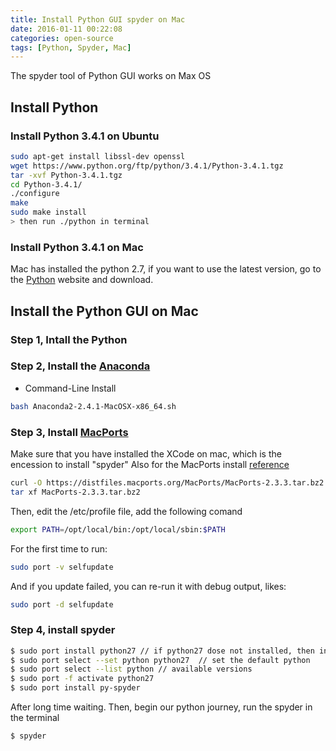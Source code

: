 ```yaml
---
title: Install Python GUI spyder on Mac
date: 2016-01-11 00:22:08
categories: open-source
tags: [Python, Spyder, Mac]
---
```


The spyder tool of Python GUI works on Max OS


## Install Python

### Install Python 3.4.1 on Ubuntu

``` bash
sudo apt-get install libssl-dev openssl
wget https://www.python.org/ftp/python/3.4.1/Python-3.4.1.tgz
tar -xvf Python-3.4.1.tgz
cd Python-3.4.1/
./configure
make
sudo make install
> then run ./python in terminal
```

<!--more-->

### Install Python 3.4.1 on Mac

Mac has installed the python 2.7, if you want to use the latest version,  go to the [Python](http://www.python.org/download/) website and download.


## Install the Python GUI on Mac

### Step 1, Intall the Python

### Step 2, Install the [Anaconda](http://www.continuum.io/downloads)

- Command-Line Install

``` bash
bash Anaconda2-2.4.1-MacOSX-x86_64.sh
```

### Step 3, Install [MacPorts](http://guide.macports.org/)

Make sure that you have installed the XCode on mac, which is the encession to install "spyder"
Also for the MacPorts install [reference](http://www.ccvita.com/434.html)


``` bash
curl -O https://distfiles.macports.org/MacPorts/MacPorts-2.3.3.tar.bz2
tar xf MacPorts-2.3.3.tar.bz2
```

Then, edit the /etc/profile file, add the following comand

``` bash
export PATH=/opt/local/bin:/opt/local/sbin:$PATH
```

For the first time to run:

``` bash
sudo port -v selfupdate
```

And if you update failed, you can re-run it with debug output, likes:

``` bash
sudo port -d selfupdate
```

### Step 4, install spyder

``` bash
$ sudo port install python27 // if python27 dose not installed, then install it before activate
$ sudo port select --set python python27  // set the default python
$ sudo port select --list python // available versions
$ sudo port -f activate python27
$ sudo port install py-spyder
```

﻿After long time waiting. Then, begin our python journey, run the spyder in the terminal

``` bash
$ spyder
```
